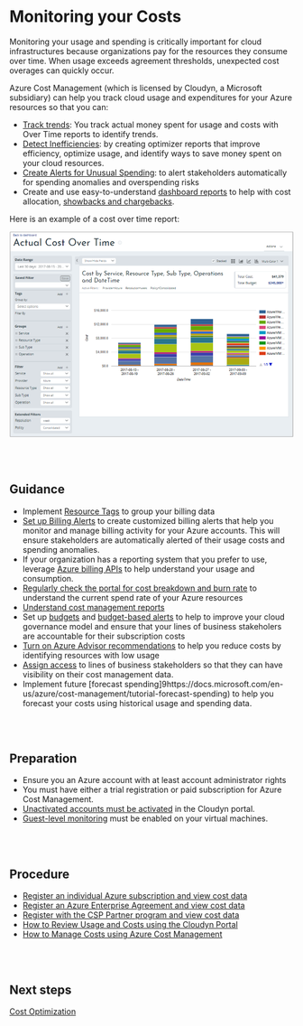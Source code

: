 # Monitoring your Costs 

Monitoring your usage and spending is critically important for cloud infrastructures because organizations pay for the resources they consume over time. When usage exceeds agreement thresholds, unexpected cost overages can quickly occur. 

Azure Cost Management (which is licensed by Cloudyn, a Microsoft subsidiary)  can help you track cloud usage and expenditures for your Azure resources so that you can:
  
  - [Track trends](https://docs.microsoft.com/en-us/azure/cost-management/tutorial-review-usage#track-usage-and-cost-trends): You track actual money spent for usage and costs with Over Time reports to identify trends.
  - [Detect Inefficiencies](https://docs.microsoft.com/en-us/azure/cost-management/tutorial-review-usage#track-usage-and-cost-trends): by creating optimizer reports that improve efficiency, optimize usage, and identify ways to save money spent on your cloud resources. 
  - [Create Alerts for Unusual Spending](https://docs.microsoft.com/en-us/azure/cost-management/tutorial-review-usage#create-alerts-for-unusual-spending): to alert stakeholders automatically for spending anomalies and overspending risks
  - Create and use easy-to-understand [dashboard reports](https://docs.microsoft.com/en-us/azure/cost-management/dashboards) to help with cost allocation, [showbacks and chargebacks](https://docs.microsoft.com/en-us/azure/cost-management/tutorial-manage-costs#create-showback-and-chargeback-reports). 

Here is an example of a cost over time report:

![costmanagement](https://github.com/alvarovitta/Cost-Management/blob/master/Images/cost-over-time-rpt.png)

<br />
<br />

## Guidance

  - Implement [Resource Tags](https://docs.microsoft.com/en-us/azure/billing/billing-getting-started#tags) to group your billing data
  - [Set up Billing Alerts](https://docs.microsoft.com/en-us/azure/billing/billing-set-up-alerts) to create customized billing alerts that help you monitor and manage billing activity for your Azure accounts. This will ensure stakeholders are automatically alerted of their usage costs and spending anomalies.
  - If your organization has a reporting system that you prefer to use, leverage [Azure billing APIs](https://docs.microsoft.com/en-us/azure/billing/billing-usage-rate-card-overview) to help understand your usage and consumption.
  - [Regularly check the portal for cost breakdown and burn rate](https://docs.microsoft.com/en-us/azure/billing/billing-getting-started#costs) to understand the current spend rate of your Azure resources
  - [Understand cost management reports](https://docs.microsoft.com/en-us/azure/cost-management/understanding-cost-reports)
  - Set up [budgets](https://docs.microsoft.com/en-us/azure/cost-management/manage-budgets#create-budgets) and [budget-based alerts](https://docs.microsoft.com/en-us/azure/cost-management/manage-budgets#create-budget-alerts-for-a-filter) to help to improve your cloud governance model and ensure that your lines of business stakeholers are accountable for their subscription costs
  - [Turn on Azure Advisor recommendations](https://docs.microsoft.com/en-us/azure/billing/billing-getting-started#turn-on-and-check-out-azure-advisor-recommendations) to help you reduce costs by identifying resources with low usage
  - [Assign access](https://docs.microsoft.com/en-us/azure/cost-management/tutorial-user-access) to lines of business stakeholders so that they can have visibility on their cost management data.
  - Implement future [forecast spending]9https://docs.microsoft.com/en-us/azure/cost-management/tutorial-forecast-spending) to help you forecast your costs using historical usage and spending data.

<br />
<br />

## Preparation

 - Ensure you an Azure account with at least account administrator rights
 - You must have either a trial registration or paid subscription for Azure Cost Management.
 - [Unactivated accounts must be activated](https://docs.microsoft.com/en-us/azure/cost-management/activate-subs-accounts) in the Cloudyn portal.
 - [Guest-level monitoring](https://docs.microsoft.com/en-us/azure/cost-management/azure-vm-extended-metrics) must be enabled on your virtual machines.

<br />
<br />

## Procedure

- [Register an individual Azure subscription and view cost data](https://docs.microsoft.com/en-us/azure/cost-management/quick-register-azure-sub)
- [Register an Azure Enterprise Agreement and view cost data](https://docs.microsoft.com/en-us/azure/cost-management/quick-register-ea)
- [Register with the CSP Partner program and view cost data](https://docs.microsoft.com/en-us/azure/cost-management/quick-register-csp)
- [How to Review Usage and Costs using the Cloudyn Portal](https://docs.microsoft.com/en-us/azure/cost-management/tutorial-review-usage#open-the-cloudyn-portal)
- [How to Manage Costs using Azure Cost Management](https://docs.microsoft.com/en-us/azure/cost-management/tutorial-manage-costs)

<br />
<br />

## Next steps
[Cost Optimization](3.7-Cost-Optimization.md)

